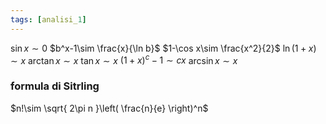 ```yaml
---
tags: [analisi_1]
---
```

$\sin x\sim0$
$b^x-1\sim \frac{x}{\ln b}$
$1-\cos x\sim \frac{x^2}{2}$
$\ln(1+x)\sim x$
$\arctan x\sim x$
$\tan x\sim x$
$(1+x)^c-1\sim cx$
$\arcsin x\sim x$

### formula di Sitrling
$n!\sim \sqrt{ 2\pi n }\left( \frac{n}{e} \right)^n$

